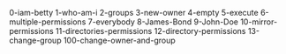 0-iam-betty
1-who-am-i
2-groups
3-new-owner
4-empty
5-execute
6-multiple-permissions
7-everybody
8-James-Bond
9-John-Doe
10-mirror-permissions
11-directories-permissions
12-directory-permissions
13-change-group
100-change-owner-and-group
